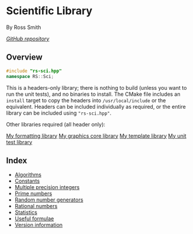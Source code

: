 # Scientific Library

By Ross Smith

_[GitHub repository](https://github.com/CaptainCrowbar/rs-sci)_

## Overview

```c++
#include "rs-sci.hpp"
namespace RS::Sci;
```

This is a headers-only library; there is nothing to build (unless you want to
run the unit tests), and no binaries to install. The CMake file includes an
`install` target to copy the headers into `/usr/local/include` or the
equivalent. Headers can be included individually as required, or the entire
library can be included using `"rs-sci.hpp"`.

Other libraries required (all header only):

[My formatting library](https://github.com/CaptainCrowbar/rs-format)
[My graphics core library](https://github.com/CaptainCrowbar/rs-graphics-core)
[My template library](https://github.com/CaptainCrowbar/rs-tl)
[My unit test library](https://github.com/CaptainCrowbar/rs-unit-test)

## Index

* [Algorithms](algorithms.html)
* [Constants](constants.html)
* [Multiple precision integers](mp-integer.html)
* [Prime numbers](prime.html)
* [Random number generators](random.html)
* [Rational numbers](rational.html)
* [Statistics](statistics.html)
* [Useful formulae](formula.html)
* [Version information](version.html)
